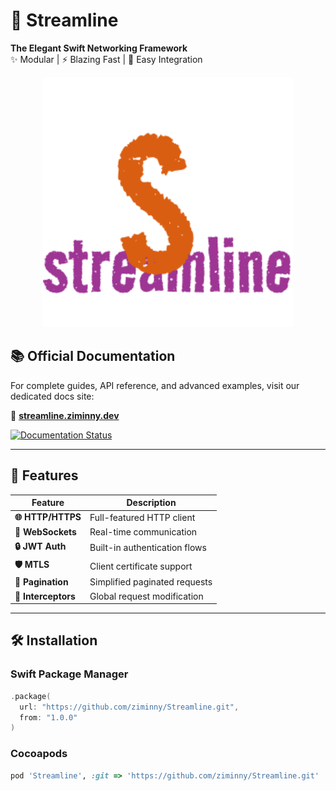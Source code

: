 # 🚀 Streamline

**The Elegant Swift Networking Framework**  
✨ Modular | ⚡️ Blazing Fast | 🧩 Easy Integration  

<p align="center">
  <img width="400" src="images/logo.png" alt="Streamline Banner">
</p>

## 📚 Official Documentation

For complete guides, API reference, and advanced examples, visit our dedicated docs site:  

🔗 **[streamline.ziminny.dev](https://ziminny.github.io/streamline-website/)**  

[![Documentation Status](https://img.shields.io/badge/docs-100%25-brightgreen)](https://ziminny.github.io/streamline-website/)

---

## 🌟 Features

| Feature | Description |
|---------|-------------|
| **🌐 HTTP/HTTPS** | Full-featured HTTP client |
| **🔌 WebSockets** | Real-time communication |
| **🔒 JWT Auth** | Built-in authentication flows |
| **🛡️ MTLS** | Client certificate support |
| **🔄 Pagination** | Simplified paginated requests |
| **🎯 Interceptors** | Global request modification |

---

## 🛠 Installation

### Swift Package Manager
```swift
.package(
  url: "https://github.com/ziminny/Streamline.git",
  from: "1.0.0"
)
```

### Cocoapods
```ruby
pod 'Streamline', :git => 'https://github.com/ziminny/Streamline.git'
```